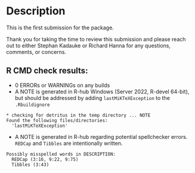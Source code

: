 # Description

This is the first submission for the package.

Thank you for taking the time to review this submission and please reach out to either Stephan Kadauke or Richard Hanna for any questions, comments, or concerns.

## R CMD check results:

- 0 ERRORs or WARNINGs on any builds
- A NOTE is generated in R-hub Windows (Server 2022, R-devel 64-bit), but should be addressed by adding `lastMiKTeXException` to the `.Rbuildignore`

```
* checking for detritus in the temp directory ... NOTE
Found the following files/directories:
  'lastMiKTeXException'
```
- A NOTE is generated in R-hub regarding potential spellchecker errors. `REDCap` and `Tibbles` are intentionally written.

```
Possibly misspelled words in DESCRIPTION:
  REDCap (3:16, 9:22, 9:75)
  Tibbles (3:43)
```

